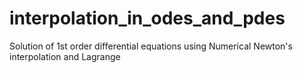 # interpolation_in_odes_and_pdes
Solution of 1st order differential equations using Numerical Newton's interpolation and Lagrange
